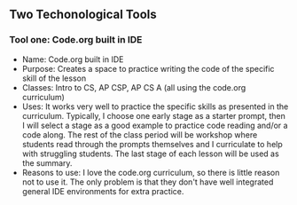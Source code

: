 ## Two Techonological Tools
### Tool one: Code.org built in IDE
- Name: Code.org built in IDE
- Purpose: Creates a space to practice writing the code of the specific skill of the lesson
- Classes: Intro to CS, AP CSP, AP CS A (all using the code.org curriculum)
- Uses: It works very well to practice the specific skills as presented in the curriculum. 
Typically, I choose one early stage as a starter prompt, then I will select a stage as a good example to practice code reading and/or a code along.
The rest of the class period will be workshop where students read through the prompts themselves and I curriculate to help with struggling students.
The last stage of each lesson will be used as the summary.
- Reasons to use: I love the code.org curriculum, so there is little reason not to use it. The only problem is that they don't have well integrated general IDE environments for extra practice.



